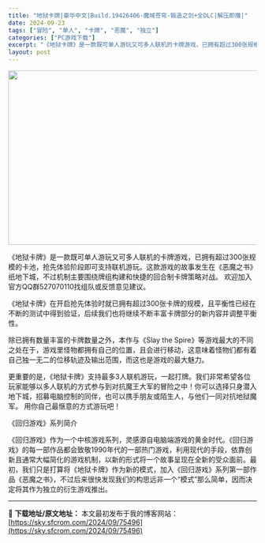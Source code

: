 ```yaml
---
title: "地狱卡牌|豪华中文|Build.19426406-魔域苍穹-锻造之剑+全DLC|解压即撸|"
date: 2024-09-23
tags: ["冒险", "单人", "卡牌", "恶魔", "独立"]
categories: ["PC游戏下载"]
excerpt: "《地狱卡牌》是一款既可单人游玩又可多人联机的卡牌游戏，已拥有超过300张规模的卡池，抢先体验阶段即可支持联机游玩。这款游戏的故事发生在《恶魔之书》纸地下城，不过机制主要围绕牌组构建和快捷的回合制卡牌策略对战。 欢迎加入官方QQ群527070110找组队或反馈意见建议。 《地狱卡牌》在开启抢先体验时就&hellip;"
layout: post
---
```


<img class="aligncenter size-full wp-image-75469" src="https://sky.sfcrom.com/wp-content/uploads/2024/09/2024092312213750.webp" alt="" width="616" height="353" />

《地狱卡牌》是一款既可单人游玩又可多人联机的卡牌游戏，已拥有超过300张规模的卡池，抢先体验阶段即可支持联机游玩。这款游戏的故事发生在《恶魔之书》纸地下城，不过机制主要围绕牌组构建和快捷的回合制卡牌策略对战。 欢迎加入官方QQ群527070110找组队或反馈意见建议。

《地狱卡牌》在开启抢先体验时就已拥有超过300张卡牌的规模，且平衡性已经在不断的测试中得到验证，后续我们也将继续不断丰富卡牌部分的新内容并调整平衡性。

除已拥有数量丰富的卡牌数量之外，本作与《Slay the Spire》等游戏最大的不同之处在于，游戏里怪物都拥有自己的位置，且会进行移动，这意味着怪物们都有着自己独一无二的位移轨迹及输出范围，而这也是游戏的最大魅力。

更重要的是，《地狱卡牌》支持最多3人联机游玩，一起打牌。我们非常希望各位玩家能够以多人联机的方式参与到对抗魔王大军的冒险之中！你可以选择只身潜入地下城，招募电脑控制的同伴，也可以携手朋友或陌生人，与他们一同对抗地狱魔军。 用你自己最惬意的方式游玩吧！

《回归游戏》系列简介

《回归游戏》作为一个中核游戏系列，灵感源自电脑端游戏的黄金时代。《回归游戏》的每一部作品都会致敬1990年代的一部热门游戏，利用现代的手段，依靠创新且通常大幅简化的游戏机制，以新的形式将一个故事呈现在全新的受众面前。最初，我们只是打算将《地狱卡牌》作为新的模式，加入《回归游戏》系列第一部作品《恶魔之书》，不过后来很快发现我们的构思远非一个“模式”那么简单，因而决定将其作为独立的衍生游戏推出。

---
📖 **下载地址/原文地址：** 本文最初发布于我的博客网站：[https://sky.sfcrom.com/2024/09/75496](https://sky.sfcrom.com/2024/09/75496)
